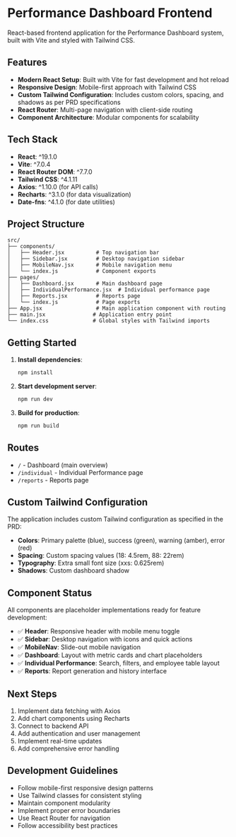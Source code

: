 # Performance Dashboard Frontend

React-based frontend application for the Performance Dashboard system, built with Vite and styled with Tailwind CSS.

## Features

- **Modern React Setup**: Built with Vite for fast development and hot reload
- **Responsive Design**: Mobile-first approach with Tailwind CSS
- **Custom Tailwind Configuration**: Includes custom colors, spacing, and shadows as per PRD specifications
- **React Router**: Multi-page navigation with client-side routing
- **Component Architecture**: Modular components for scalability

## Tech Stack

- **React**: ^19.1.0
- **Vite**: ^7.0.4
- **React Router DOM**: ^7.7.0
- **Tailwind CSS**: ^4.1.11
- **Axios**: ^1.10.0 (for API calls)
- **Recharts**: ^3.1.0 (for data visualization)
- **Date-fns**: ^4.1.0 (for date utilities)

## Project Structure

```
src/
├── components/
│   ├── Header.jsx          # Top navigation bar
│   ├── Sidebar.jsx         # Desktop navigation sidebar
│   ├── MobileNav.jsx       # Mobile navigation menu
│   └── index.js            # Component exports
├── pages/
│   ├── Dashboard.jsx       # Main dashboard page
│   ├── IndividualPerformance.jsx  # Individual performance page
│   ├── Reports.jsx         # Reports page
│   └── index.js            # Page exports
├── App.jsx                 # Main application component with routing
├── main.jsx               # Application entry point
└── index.css              # Global styles with Tailwind imports
```

## Getting Started

1. **Install dependencies**:
   ```bash
   npm install
   ```

2. **Start development server**:
   ```bash
   npm run dev
   ```

3. **Build for production**:
   ```bash
   npm run build
   ```

## Routes

- `/` - Dashboard (main overview)
- `/individual` - Individual Performance page
- `/reports` - Reports page

## Custom Tailwind Configuration

The application includes custom Tailwind configuration as specified in the PRD:

- **Colors**: Primary palette (blue), success (green), warning (amber), error (red)
- **Spacing**: Custom spacing values (18: 4.5rem, 88: 22rem)
- **Typography**: Extra small font size (xxs: 0.625rem)
- **Shadows**: Custom dashboard shadow

## Component Status

All components are placeholder implementations ready for feature development:

- ✅ **Header**: Responsive header with mobile menu toggle
- ✅ **Sidebar**: Desktop navigation with icons and quick actions
- ✅ **MobileNav**: Slide-out mobile navigation
- ✅ **Dashboard**: Layout with metric cards and chart placeholders
- ✅ **Individual Performance**: Search, filters, and employee table layout
- ✅ **Reports**: Report generation and history interface

## Next Steps

1. Implement data fetching with Axios
2. Add chart components using Recharts
3. Connect to backend API
4. Add authentication and user management
5. Implement real-time updates
6. Add comprehensive error handling

## Development Guidelines

- Follow mobile-first responsive design patterns
- Use Tailwind classes for consistent styling
- Maintain component modularity
- Implement proper error boundaries
- Use React Router for navigation
- Follow accessibility best practices